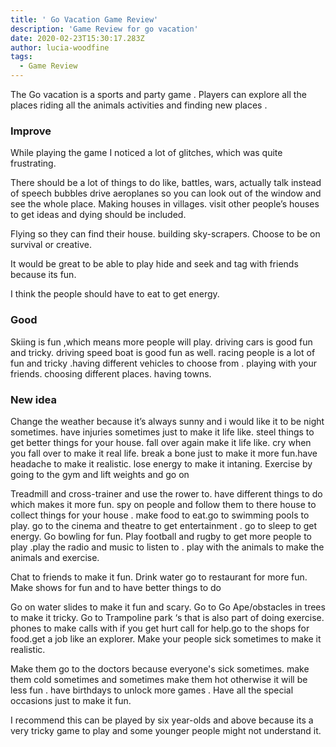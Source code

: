```yaml
---
title: ' Go Vacation Game Review'
description: 'Game Review for go vacation'
date: 2020-02-23T15:30:17.283Z
author: lucia-woodfine
tags: 
  - Game Review
---
```

The Go vacation is a sports and party game . Players can explore all the places riding all the animals activities and finding new places .

### Improve

While playing the game I noticed a lot of glitches, which was quite frustrating.

There should be a lot of things to do like, battles, wars, actually talk instead of speech bubbles drive aeroplanes so you can look out of the window and see the whole place.
Making houses in villages. visit other people’s houses to get ideas and dying should be included.

Flying so they can find their house. building sky-scrapers. Choose to be on survival or creative.

It would be great to be able to play hide and seek and tag with friends because its fun.

I think the people should have to eat to get energy.

### Good

Skiing is fun ,which means more people will play. driving cars is good fun and tricky. driving speed boat is good fun as well. racing people is a lot of  fun and tricky .having different vehicles to choose from  . playing with your friends. choosing different  places. having  towns.

### New idea

Change the weather because it’s  always sunny and i would like it to be night sometimes.  have injuries sometimes just to make it life like. steel things to get better things for your house. fall over again make it life like. cry when you  fall over to make it real life. break a bone just to make it more fun.have headache to make it realistic. lose  energy to make it intaning. Exercise by going to the gym and lift weights and go on

Treadmill and cross-trainer and use the rower to. have different things to do which makes it more fun. spy on people and follow them to there house to collect things for your house . make food to eat.go to swimming pools to play. go to the cinema and theatre to get entertainment . go to sleep to get energy. Go bowling for fun. Play football and rugby to get more people to play .play the radio and music to listen to . play with the animals to make the animals and  exercise.

Chat to friends to make it fun. Drink water go to restaurant for more fun. Make shows for fun and to have better things to do

Go on water slides to make it fun and scary.  Go to Go Ape/obstacles in trees to make it tricky. Go to Trampoline park ‘s that is also part of doing exercise. phones to make calls with if you get hurt call for help.go to the shops for food.get a job like an explorer. Make your people sick sometimes to make it realistic.

Make them go to the doctors because everyone's sick sometimes. make them cold sometimes and sometimes make them hot otherwise it will be less fun  . have birthdays to unlock more games . Have all the special occasions just to make it fun.

I recommend this can be played by six year-olds and above because its a very tricky game to play and some younger people might not understand it.

